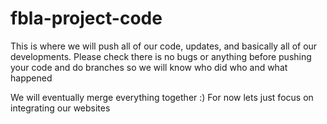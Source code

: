 # fbla-project-code

This is where we will push all of our code, updates, and basically all of our developments. Please check there is no bugs or anything before pushing your code
and do branches so we will know who did who and what happened

We will eventually merge everything together :)
For now lets just focus on integrating our websites
